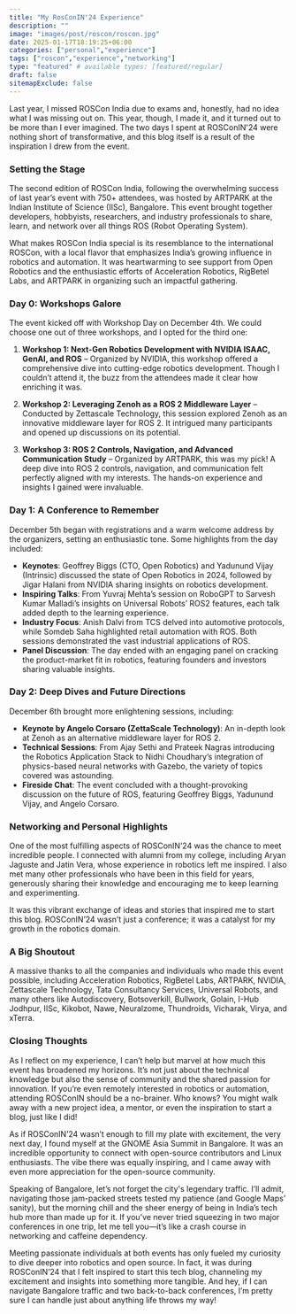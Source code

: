 ```yaml
---
title: "My RosConIN'24 Experience"
description: ""
image: "images/post/roscon/roscon.jpg"
date: 2025-01-17T18:19:25+06:00
categories: ["personal","experience"]
tags: ["roscon","experience","networking"]
type: "featured" # available types: [featured/regular]
draft: false
sitemapExclude: false
---
```



Last year, I missed ROSCon India due to exams and, honestly, had no idea what I was missing out on. This year, though, I made it, and it turned out to be more than I ever imagined. The two days I spent at ROSConIN'24 were nothing short of transformative, and this blog itself is a result of the inspiration I drew from the event.

### Setting the Stage

The second edition of ROSCon India, following the overwhelming success of last year’s event with 750+ attendees, was hosted by ARTPARK at the Indian Institute of Science (IISc), Bangalore. This event brought together developers, hobbyists, researchers, and industry professionals to share, learn, and network over all things ROS (Robot Operating System).

What makes ROSCon India special is its resemblance to the international ROSCon, with a local flavor that emphasizes India’s growing influence in robotics and automation. It was heartwarming to see support from Open Robotics and the enthusiastic efforts of Acceleration Robotics, RigBetel Labs, and ARTPARK in organizing such an impactful gathering.

### Day 0: Workshops Galore

The event kicked off with Workshop Day on December 4th. We could choose one out of three workshops, and I opted for the third one:

1. **Workshop 1: Next-Gen Robotics Development with NVIDIA ISAAC, GenAI, and ROS** – Organized by NVIDIA, this workshop offered a comprehensive dive into cutting-edge robotics development. Though I couldn’t attend it, the buzz from the attendees made it clear how enriching it was.

2. **Workshop 2: Leveraging Zenoh as a ROS 2 Middleware Layer** – Conducted by Zettascale Technology, this session explored Zenoh as an innovative middleware layer for ROS 2. It intrigued many participants and opened up discussions on its potential.

3. **Workshop 3: ROS 2 Controls, Navigation, and Advanced Communication Study** – Organized by ARTPARK, this was my pick! A deep dive into ROS 2 controls, navigation, and communication felt perfectly aligned with my interests. The hands-on experience and insights I gained were invaluable.

### Day 1: A Conference to Remember

December 5th began with registrations and a warm welcome address by the organizers, setting an enthusiastic tone. Some highlights from the day included:

- **Keynotes**: Geoffrey Biggs (CTO, Open Robotics) and Yadunund Vijay (Intrinsic) discussed the state of Open Robotics in 2024, followed by Jigar Halani from NVIDIA sharing insights on robotics development.
- **Inspiring Talks**: From Yuvraj Mehta’s session on RoboGPT to Sarvesh Kumar Malladi’s insights on Universal Robots’ ROS2 features, each talk added depth to the learning experience.
- **Industry Focus**: Anish Dalvi from TCS delved into automotive protocols, while Somdeb Saha highlighted retail automation with ROS. Both sessions demonstrated the vast industrial applications of ROS.
- **Panel Discussion**: The day ended with an engaging panel on cracking the product-market fit in robotics, featuring founders and investors sharing valuable insights.

### Day 2: Deep Dives and Future Directions

December 6th brought more enlightening sessions, including:

- **Keynote by Angelo Corsaro (ZettaScale Technology)**: An in-depth look at Zenoh as an alternative middleware layer for ROS 2.
- **Technical Sessions**: From Ajay Sethi and Prateek Nagras introducing the Robotics Application Stack to Nidhi Choudhary’s integration of physics-based neural networks with Gazebo, the variety of topics covered was astounding.
- **Fireside Chat**: The event concluded with a thought-provoking discussion on the future of ROS, featuring Geoffrey Biggs, Yadunund Vijay, and Angelo Corsaro.

### Networking and Personal Highlights

One of the most fulfilling aspects of ROSConIN’24 was the chance to meet incredible people. I connected with alumni from my college, including Aryan Jaguste and Jatin Vera, whose experience in robotics left me inspired. I also met many other professionals who have been in this field for years, generously sharing their knowledge and encouraging me to keep learning and experimenting.

It was this vibrant exchange of ideas and stories that inspired me to start this blog. ROSConIN’24 wasn’t just a conference; it was a catalyst for my growth in the robotics domain.

### A Big Shoutout

A massive thanks to all the companies and individuals who made this event possible, including Acceleration Robotics, RigBetel Labs, ARTPARK, NVIDIA, Zettascale Technology, Tata Consultancy Services, Universal Robots, and many others like Autodiscovery, Botsoverkill, Bullwork, Golain, I-Hub Jodhpur, IISc, Kikobot, Nawe, Neuralzome, Thundroids, Vicharak, Virya, and xTerra.

### Closing Thoughts

As I reflect on my experience, I can’t help but marvel at how much this event has broadened my horizons. It’s not just about the technical knowledge but also the sense of community and the shared passion for innovation. If you’re even remotely interested in robotics or automation, attending ROSConIN should be a no-brainer. Who knows? You might walk away with a new project idea, a mentor, or even the inspiration to start a blog, just like I did!

As if ROSConIN’24 wasn’t enough to fill my plate with excitement, the very next day, I found myself at the GNOME Asia Summit in Bangalore. It was an incredible opportunity to connect with open-source contributors and Linux enthusiasts. The vibe there was equally inspiring, and I came away with even more appreciation for the open-source community.

Speaking of Bangalore, let’s not forget the city's legendary traffic. I’ll admit, navigating those jam-packed streets tested my patience (and Google Maps’ sanity), but the morning chill and the sheer energy of being in India’s tech hub more than made up for it. If you’ve never tried squeezing in two major conferences in one trip, let me tell you—it’s like a crash course in networking and caffeine dependency.

Meeting passionate individuals at both events has only fueled my curiosity to dive deeper into robotics and open source. In fact, it was during ROSConIN’24 that I felt inspired to start this tech blog, channeling my excitement and insights into something more tangible. And hey, if I can navigate Bangalore traffic and two back-to-back conferences, I’m pretty sure I can handle just about anything life throws my way!
